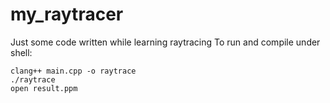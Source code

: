 # my_raytracer
Just some code written while learning raytracing
To run and compile under shell:

```shell
clang++ main.cpp -o raytrace
./raytrace
open result.ppm
```
